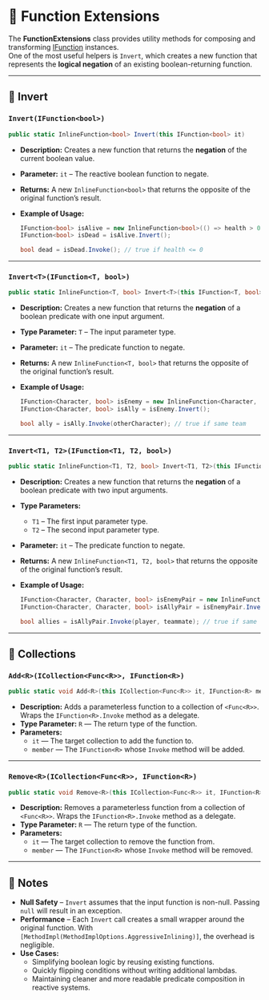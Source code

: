 # 🧩 Function Extensions

The **FunctionExtensions** class provides utility methods for composing and transforming [IFunction](IFunction.md) instances.  
One of the most useful helpers is `Invert`, which creates a new function that represents the **logical negation** of an existing boolean-returning function.

---

## 🔹 Invert

### `Invert(IFunction<bool>)`
```csharp
public static InlineFunction<bool> Invert(this IFunction<bool> it)
`````
- **Description:** Creates a new function that returns the **negation** of the current boolean value.
- **Parameter:** `it` – The reactive boolean function to negate.
- **Returns:** A new `InlineFunction<bool>` that returns the opposite of the original function’s result.
- **Example of Usage:**
 
  ```csharp
  IFunction<bool> isAlive = new InlineFunction<bool>(() => health > 0);
  IFunction<bool> isDead = isAlive.Invert();

  bool dead = isDead.Invoke(); // true if health <= 0
  ````

---

### `Invert<T>(IFunction<T, bool>)`
```csharp
public static InlineFunction<T, bool> Invert<T>(this IFunction<T, bool> it)
````
- **Description:** Creates a new function that returns the **negation** of a boolean predicate with one input argument.
- **Type Parameter:** `T` – The input parameter type.
- **Parameter:** `it` – The predicate function to negate.
- **Returns:** A new `InlineFunction<T, bool>` that returns the opposite of the original function’s result.
- **Example of Usage:**
  
  ```csharp
  IFunction<Character, bool> isEnemy = new InlineFunction<Character, bool>(c => c.Team != player.Team);
  IFunction<Character, bool> isAlly = isEnemy.Invert();

  bool ally = isAlly.Invoke(otherCharacter); // true if same team
  ````

---

### `Invert<T1, T2>(IFunction<T1, T2, bool>)`
```csharp
public static InlineFunction<T1, T2, bool> Invert<T1, T2>(this IFunction<T1, T2, bool> it)
````
- **Description:** Creates a new function that returns the **negation** of a boolean predicate with two input arguments.
- **Type Parameters:**
    - `T1` – The first input parameter type.
    - `T2` – The second input parameter type.
- **Parameter:** `it` – The predicate function to negate.
- **Returns:** A new `InlineFunction<T1, T2, bool>` that returns the opposite of the original function’s result.
- **Example of Usage:**
  
  ```csharp
  IFunction<Character, Character, bool> isEnemyPair = new InlineFunction<Character, Character, bool>((a, b) => a.Team != b.Team);
  IFunction<Character, Character, bool> isAllyPair = isEnemyPair.Invert();

  bool allies = isAllyPair.Invoke(player, teammate); // true if same team
  ````
---

## 🔹 Collections

### `Add<R>(ICollection<Func<R>>, IFunction<R>)`
```csharp
public static void Add<R>(this ICollection<Func<R>> it, IFunction<R> member) => it.Add(member.Invoke);  
```
- **Description:** Adds a parameterless function to a collection of `<Func<R>>`. Wraps the `IFunction<R>.Invoke` method as a delegate.
- **Type Parameter:** `R` — The return type of the function.
- **Parameters:**
  - `it` — The target collection to add the function to.
  - `member` — The `IFunction<R>` whose `Invoke` method will be added.

---

### `Remove<R>(ICollection<Func<R>>, IFunction<R>)`
```csharp
public static void Remove<R>(this ICollection<Func<R>> it, IFunction<R> member) => it.Remove(member.Invoke);  
```
- **Description:** Removes a parameterless function from a collection of `<Func<R>>`. Wraps the `IFunction<R>.Invoke` method as a delegate.
- **Type Parameter:** `R` — The return type of the function.
- **Parameters:**
  - `it` — The target collection to remove the function from.
  - `member` — The `IFunction<R>` whose `Invoke` method will be removed.

---

## 📝 Notes
- **Null Safety** – `Invert` assumes that the input function is non-null. Passing `null` will result in an exception.
- **Performance** – Each `Invert` call creates a small wrapper around the original function. With `[MethodImpl(MethodImplOptions.AggressiveInlining)]`, the overhead is negligible.
- **Use Cases:**
    - Simplifying boolean logic by reusing existing functions.
    - Quickly flipping conditions without writing additional lambdas.
    - Maintaining cleaner and more readable predicate composition in reactive systems.  